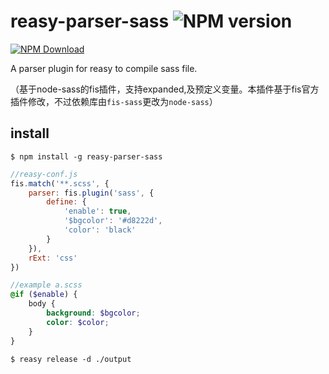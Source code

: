 # reasy-parser-sass ![NPM version](https://badge.fury.io/js/reasy-parser-sass.png)

[![NPM Download](https://nodei.co/npm-dl/reasy-parser-sass.png?months=1)](https://www.npmjs.org/package/reasy-parser-sass)

A parser plugin for reasy to compile sass file.

（基于node-sass的fis插件，支持expanded,及预定义变量。本插件基于fis官方插件修改，不过依赖库由```fis-sass```更改为```node-sass```）

## install

    $ npm install -g reasy-parser-sass


```javascript
//reasy-conf.js
fis.match('**.scss', {
    parser: fis.plugin('sass', {
        define: {
            'enable': true,
            '$bgcolor': '#d8222d',
            'color': 'black'
        }
    }),
    rExt: 'css'
})
```

```scss
//example a.scss
@if ($enable) {
    body {
        background: $bgcolor;
        color: $color;
    }
}
```



    $ reasy release -d ./output

